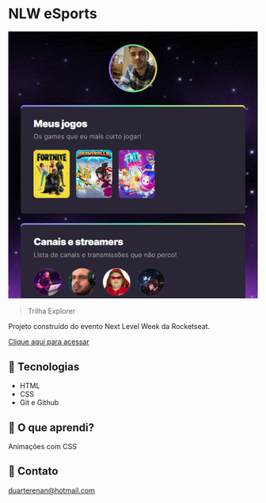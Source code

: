 # NLW eSports
<p align="center">
<img src="https://raw.githubusercontent.com/DuarteRenan/nlw-esports-explorer/master/.github/preview.png"/>
</p>

> Trilha Explorer

Projeto construído do evento Next Level Week da Rocketseat.

[Clique aqui para acessar](https://duarterenan.github.io/nlw-esports-explorer)

## 📡 Tecnologias

- HTML
- CSS
- Git e Github

## 🚀 O que aprendi?

 Animações com CSS

## 💜 Contato

duarterenan@hotmail.com
